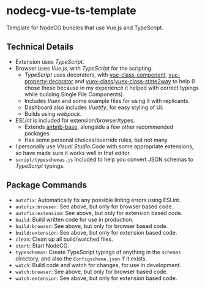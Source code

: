 # nodecg-vue-ts-template
Template for NodeCG bundles that use Vue.js and TypeScript.


## Technical Details

- Extension uses *TypeScript*.
- Browser uses *Vue.js*, with *TypeScript* for the scripting.
  - *TypeScript* uses decorators, with [vue-class-component](https://github.com/vuejs/vue-class-component), [vue-property-decorator](https://github.com/kaorun343/vue-property-decorator) and [vuex-class](https://github.com/ktsn/vuex-class)/[vuex-class-state2way](https://github.com/scleriot/vuex-class-state2way) to help (I chose these because in my experience it helped with correct typings while building Single File Components).
  - Includes *Vuex* and some example files for using it with replicants.
  - Dashboard also includes *Vuetify*, for easy styling of UI.
  - Builds using *webpack*.
- *ESLint* is included for extension/browser/types.
  - Extends [airbnb-base](https://github.com/airbnb/javascript/tree/master/packages/eslint-config-airbnb-base), alongside a few other recommended packages.
  - Has some personal choices/override rules, but not many.
- I personally use *Visual Studio Code* with some appropriate extensions, so have made sure it works well in that editor.
- `script/typeschemas.js` included to help you convert JSON schemas to *TypeScript* typings.


## Package Commands

- `autofix`: Automatically fix any possible linting errors using ESLint.
- `autofix:browser`: See above, but only for browser based code.
- `autofix:extension`: See above, but only for extension based code.
- `build`: Build written code for use in production.
- `build:browser`: See above, but only for browser based code.
- `build:extension`: See above, but only for extension based code.
- `clean`: Clean up all build/watched files.
- `start`: Start NodeCG.
- `typeschemas`: Create TypeScript typings of anything in the `schemas` directory, and also the `Configschema.json` if it exists.
- `watch`: Build code and watch for changes, for use in development.
- `watch:browser`: See above, but only for browser based code.
- `watch:extension`: See above, but only for extension based code.
